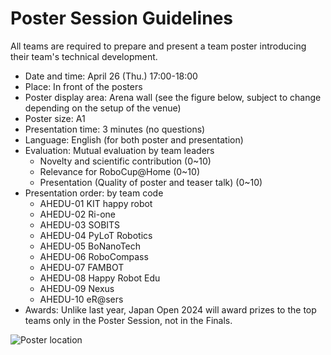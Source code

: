 # Poster Session Guidelines

All teams are required to prepare and present a team poster introducing their team's technical development.

- Date and time: April 26 (Thu.) 17:00-18:00 
- Place: In front of the posters
- Poster display area: Arena wall (see the figure below, subject to change depending on the setup of the venue)
- Poster size: A1
- Presentation time: 3 minutes (no questions)
- Language: English (for both poster and presentation)
- Evaluation: Mutual evaluation by team leaders
  - Novelty and scientific contribution (0~10)
  - Relevance for RoboCup@Home (0~10)
  - Presentation (Quality of poster and teaser talk) (0~10)
- Presentation order: by team code
  - AHEDU-01 KIT happy robot
  - AHEDU-02 Ri-one
  - AHEDU-03 SOBITS
  - AHEDU-04 PyLoT Robotics
  - AHEDU-05 BoNanoTech
  - AHEDU-06 RoboCompass
  - AHEDU-07 FAMBOT
  - AHEDU-08 Happy Robot Edu
  - AHEDU-09 Nexus
  - AHEDU-10 eR@sers
- Awards: Unlike last year, Japan Open 2024 will award prizes to the top teams only in the Poster Session, not in the Finals.

![Poster location](https://github.com/RoboCupAtHomeJP/AtHome2024/assets/6745835/c5d90922-430c-4e86-9c38-45ee6a628ddf)
